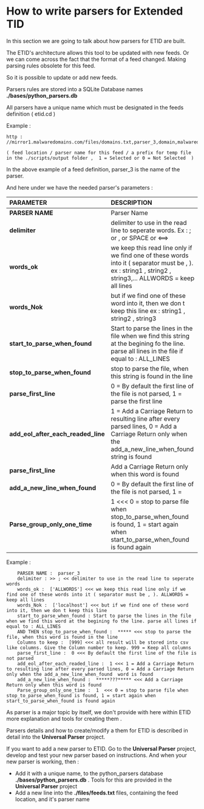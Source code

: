 # How to write parsers for Extended TID

In this section we are going to talk about how parsers for ETID are built.

The ETID's architecture allows this tool to be updated with new feeds. Or we can come across the fact that the format of a feed changed. Making parsing rules obsolete for this feed.

So it is possible to update or add new feeds.

Parsers rules are stored into a SQLite Database names <b>./bases/python_parsers.db</b>

All parsers have a unique name which must be designated in the feeds definition ( etid.cd )

Example : 

	http : //mirror1.malwaredomains.com/files/domains.txt,parser_3,domain,malwaredomains_list,1

	( feed location / parser name for this feed / a prefix for temp file in the ./scripts/output folder ,  1 = Selected or 0 = Not Selected  )
	
	
In the above example of a feed definition, parser_3 is the name of the parser.

And here under we have the needed parser's parameters :

| **PARAMETER**         | **DESCRIPTION**                                       |
|:---------------------|:------------------------------------------------------|
| **PARSER NAME**      | Parser Name                                           |
| **delimiter**        | delimiter to use in the read line to seperate words. Ex : ;  or , or SPACE or <==>  |
| **words_ok**         | we keep this read line only if we find one of these words into it ( separator must be , ). ex : string1 , string2 , string3,... ALLWORDS = keep all lines      |
| **words_Nok**        | but if we find one of these word into it, then we don t keep this line ex : string1 , string2 , string3|
| **start_to_parse_when_found**| Start to parse the lines in the file when we find this string at the begining fo the line. parse all lines in the file if equal to : ALL_LINES  |
| **stop_to_parse_when_found** | stop to parse the file, when this string is found in the line |
| **parse_first_line**   | 0 = By default the first line of the file is not parsed, 1 = parse the first line |
| **add_eol_after_each_readed_line**   | 1 = Add a Carriage Return to resulting line after every parsed lines, 0 = Add a Carriage Return only when the add_a_new_line_when_found string is found |
| **parse_first_line**   |  Add a Carriage Return only when this word is found |
| **add_a_new_line_when_found**   | 0 = By default the first line of the file is not parsed, 1 =  |
| **Parse_group_only_one_time**   | 1  <<< 0 = stop to parse file when stop_to_parse_when_found is found, 1 = start again when start_to_parse_when_found is found again |

Example :

        PARSER NAME :  parser_3
        delimiter : >> ; << delimiter to use in the read line to seperate words
        words_ok :  ['ALLWORDS'] <<< we keep this read line only if we find one of these words into it ( separator must be , ). ALLWORDS = keep all lines
        words_Nok :  ['localhost'] <<< but if we find one of these word into it, then we don t keep this line
        start_to_parse_when_found : Start to parse the lines in the file when we find this word at the begining fo the line. parse all lines if equal to : ALL_LINES
        AND THEN stop_to_parse_when_found :  ***** <<< stop to parse the file, when this word is found in the line
        Columns to keep :  [999] <<< all result will be stored into csv like columns. Give the Column number to keep. 999 = Keep all columns
        parse_first_line :  0 <<< By default the first line of the file is not parsed
        add_eol_after_each_readed_line :  1 <<< 1 = Add a Carriage Return to resulting line after every parsed lines, 0 = Add a Carriage Return only when the add_a_new_line_when_found  word is found
        add_a_new_line_when_found :  *****???***** <<< Add a Carriage Return only when this word is found
        Parse_group_only_one_time :  1  <<< 0 = stop to parse file when stop_to_parse_when_found is found, 1 = start again when start_to_parse_when_found is found again
		
As parser is a major topic by itself, we don't provide with here within ETID more explanation and tools for creating them .

Parsers details and how to create/modify a them for ETID is described in detail into the **Universal Parser** project. 

If you want to add a new parser to ETID. Go to the **Universal Parser** project, develop and test your new parser based on instructions. 
And when your new parser is working, then :

- Add it with a unique name, to the python_parsers database **./bases/python_parsers.db** . Tools for this are provided in the **Universal Parser** project
- Add a new line into the **./files/feeds.txt** files, containing the feed location, and it's parser name